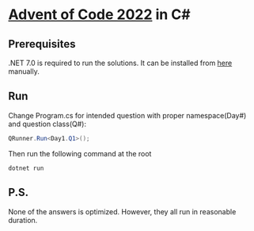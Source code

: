 # [Advent of Code 2022](https://adventofcode.com/2022) in C#


## Prerequisites
.NET 7.0 is required to run the solutions. It can be installed from [here](https://dotnet.microsoft.com/en-us/download) manually.

## Run
Change Program.cs for intended question with proper namespace(Day#) and question class(Q#):
```C#
QRunner.Run<Day1.Q1>();
```
Then run the following command at the root
```
dotnet run
```

## P.S.
None of the answers is optimized. However, they all run in reasonable duration.